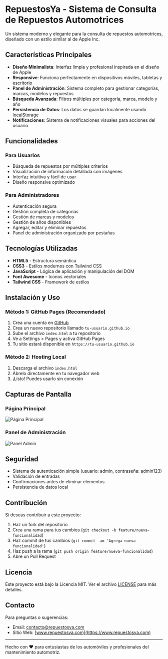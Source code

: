 # RepuestosYa - Sistema de Consulta de Repuestos Automotrices


Un sistema moderno y elegante para la consulta de repuestos automotrices, diseñado con un estilo similar al de Apple Inc.

## Características Principales

- **Diseño Minimalista**: Interfaz limpia y profesional inspirada en el diseño de Apple
- **Responsive**: Funciona perfectamente en dispositivos móviles, tabletas y escritorio
- **Panel de Administración**: Sistema completo para gestionar categorías, marcas, modelos y repuestos
- **Búsqueda Avanzada**: Filtros múltiples por categoría, marca, modelo y año
- **Persistencia de Datos**: Los datos se guardan localmente usando localStorage
- **Notificaciones**: Sistema de notificaciones visuales para acciones del usuario

## Funcionalidades

### Para Usuarios
- Búsqueda de repuestos por múltiples criterios
- Visualización de información detallada con imágenes
- Interfaz intuitiva y fácil de usar
- Diseño responsive optimizado

### Para Administradores
- Autenticación segura
- Gestión completa de categorías
- Gestión de marcas y modelos
- Gestión de años disponibles
- Agregar, editar y eliminar repuestos
- Panel de administración organizado por pestañas

## Tecnologías Utilizadas

- **HTML5** - Estructura semántica
- **CSS3** - Estilos modernos con Tailwind CSS
- **JavaScript** - Lógica de aplicación y manipulación del DOM
- **Font Awesome** - Iconos vectoriales
- **Tailwind CSS** - Framework de estilos

## Instalación y Uso

### Método 1: GitHub Pages (Recomendado)

1. Crea una cuenta en [GitHub](https://github.com)
2. Crea un nuevo repositorio llamado `tu-usuario.github.io`
3. Sube el archivo `index.html` a tu repositorio
4. Ve a Settings > Pages y activa GitHub Pages
5. Tu sitio estará disponible en `https://tu-usuario.github.io`

### Método 2: Hosting Local

1. Descarga el archivo `index.html`
2. Ábrelo directamente en tu navegador web
3. ¡Listo! Puedes usarlo sin conexión

## Capturas de Pantalla

### Página Principal
![Página Principal](https://placehold.co/600x400/f8fafc/374151?text=P%C3%A1gina+Principal)

### Panel de Administración
![Panel Admin](https://placehold.co/600x400/f8fafc/374151?text=Panel+de+Administraci%C3%B3n)

## Seguridad

- Sistema de autenticación simple (usuario: admin, contraseña: admin123)
- Validación de entradas
- Confirmaciones antes de eliminar elementos
- Persistencia de datos local

## Contribución

Si deseas contribuir a este proyecto:

1. Haz un fork del repositorio
2. Crea una rama para tus cambios (`git checkout -b feature/nueva-funcionalidad`)
3. Haz commit de tus cambios (`git commit -am 'Agrega nueva funcionalidad'`)
4. Haz push a la rama (`git push origin feature/nueva-funcionalidad`)
5. Abre un Pull Request

## Licencia

Este proyecto está bajo la Licencia MIT. Ver el archivo [LICENSE](LICENSE) para más detalles.

## Contacto

Para preguntas o sugerencias:
- Email: contacto@repuestosya.com
- Sitio Web: [www.repuestosya.com](https://www.repuestosya.com)

---

Hecho con ❤️ para entusiastas de los automóviles y profesionales del mantenimiento automotriz.

